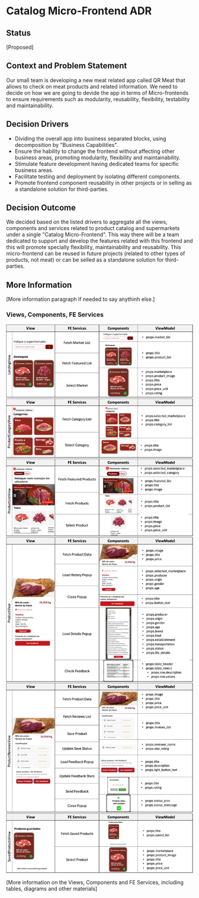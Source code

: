 # Catalog Micro-Frontend ADR

## Status

[Proposed]

## Context and Problem Statement

Our small team is developing a new meat related app called QR Meat that allows to check on meat products and related information. We need to decide on how we are going to devide the app in terms of Micro-frontends to ensure requirements such as modularity, reusability, flexibility, testability and maintainability.

## Decision Drivers

- Dividing the overall app into business separated blocks, using decomposition by "Business Capabilities".
- Ensure the hability to change the frontend without affecting other business areas, promoting modularity, flexibility and maintainability.
- Stimulate feature development having dedicated teams for specific business areas.
- Facilitate testing and deployment by isolating different components.
- Promote frontend component reusability in other projects or in selling as a standalone solution for third-parties.

## Decision Outcome

We decided based on the listed drivers to aggregate all the views, components and services related to product catalog and supermarkets under a single "Catalog Micro-Frontend". This way there will be a team dedicated to support and develop the features related with this frontend and this will promote specially flexibility, maintainability and reusability. This micro-frontend  can be reused in future projects (related to other types of products, not meat) or can be selled as a standalone solution for third-parties.

## More Information

[More information paragraph if needed to say anythinh else.]

### Views, Components, FE Services


<img src="../Assets/LandingViewR.png" alt="LandingView" />
<img src="../Assets/ProductCategoryViewR.png" alt="ProductCategoryView" />
<img src="../Assets/ProductListViewR.png" alt="ProductListView" />
<img src="../Assets/ProductViewR.png" alt="ProductView" />
<img src="../Assets/ProductReviewsViewR.png" alt="ProductReviewsView" />
<img src="../Assets/SavedProductsViewR.png" alt="SavedProductsView" />

[More information on the Views, Components and FE Services, including tables, diagrams and other materials]








